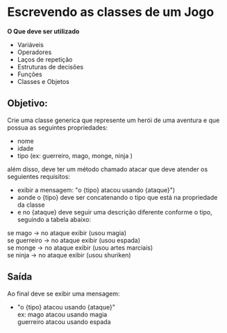 # Escrevendo as classes de um Jogo

**O Que deve ser utilizado**
- Variáveis
- Operadores
- Laços de repetição
- Estruturas de decisões
- Funções
- Classes e Objetos

## Objetivo:
Crie uma classe generica que represente um herói de uma aventura e que possua as seguintes propriedades:
- nome
- idade
- tipo (ex: guerreiro, mago, monge, ninja )

além disso, deve ter um método chamado atacar que deve atender os seguientes requisitos:
- exibir a mensagem: "o {tipo} atacou usando {ataque}")
- aonde o {tipo} deve ser concatenando o tipo que está na propriedade da classe
- e no {ataque} deve seguir uma descrição diferente conforme o tipo, seguindo a tabela abaixo:

se mago -> no ataque exibir (usou magia)  
se guerreiro -> no ataque exibir (usou espada)  
se monge -> no ataque exibir (usou artes marciais)  
se ninja -> no ataque exibir (usou shuriken)  

## Saída
Ao final deve se exibir uma mensagem:
- "o {tipo} atacou usando {ataque}"  
  ex: mago atacou usando magia  
  guerreiro atacou usando espada
